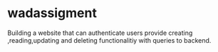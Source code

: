# wadassigment
Building a website that can authenticate users provide creating ,reading,updating and deleting functionalitiy with queries to backend.

